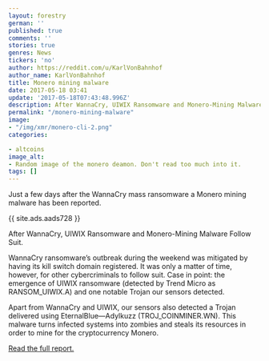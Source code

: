 ```yaml
---
layout: forestry
german: ''
published: true
comments: ''
stories: true
genres: News
tickers: 'no'
author: https://reddit.com/u/KarlVonBahnhof
author_name: KarlVonBahnhof
title: Monero mining malware
date: 2017-05-18 03:41
update: '2017-05-18T07:43:48.996Z'
description: After WannaCry, UIWIX Ransomware and Monero-Mining Malware Follow Suit
permalink: "/monero-mining-malware"
image:
- "/img/xmr/monero-cli-2.png"
categories:

- altcoins
image_alt:
- Random image of the monero deamon. Don't read too much into it.
tags: []
---
```

Just a few days after the WannaCry mass ransomware a Monero mining malware has been reported.

{{ site.ads.aads728 }}

After WannaCry, UIWIX Ransomware and Monero-Mining Malware Follow Suit.

WannaCry ransomware’s outbreak during the weekend was mitigated by having its kill switch domain registered. It was only a matter of time, however, for other cybercriminals to follow suit. Case in point: the emergence of UIWIX ransomware (detected by Trend Micro as RANSOM_UIWIX.A) and one notable Trojan our sensors detected. 

Apart from WannaCry and UIWIX, our sensors also detected a Trojan delivered using EternalBlue—Adylkuzz (TROJ_COINMINER.WN). This malware turns infected systems into zombies and steals its resources in order to mine for the cryptocurrency Monero.

[Read the full report.](http://blog.trendmicro.com/trendlabs-security-intelligence/wannacry-uiwix-ransomware-monero-mining-malware-follow-suit/)